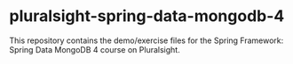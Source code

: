 # pluralsight-spring-data-mongodb-4
This repository contains the demo/exercise files for the Spring Framework: Spring Data MongoDB 4 course on Pluralsight.
